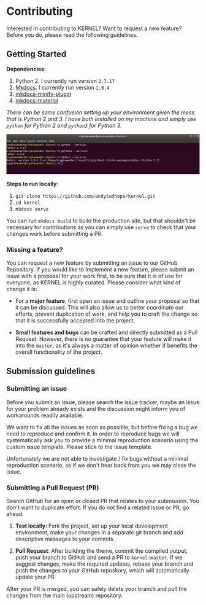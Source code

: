 # Contributing

Interested in contributing to KERNEL? Want to request a new feature?
Before you do, please read the following guidelines.

## Getting Started

**Dependencies**:

1. Python 2. I currently run version `2.7.17`
2. [Mkdocs](https://www.mkdocs.org/). I currently run version `1.0.4`
3. [mkdocs-minify-plugin](https://github.com/byrnereese/mkdocs-minify-plugin)
4. [mkdocs-material](https://github.com/squidfunk/mkdocs-material)

_There can be some confusion setting up your environment given the mess that is Python 2 and 3. I have both installed on my machine and simply use `python` for Python 2 and `python3` for Python 3._

![Kernel env setup](docs/assets/images/kernel-env.png)

**Steps to run locally**:

1. `git clone https://github.com/andytudhope/kernel.git`
2. `cd kernel`
3. `mkdocs serve`

You can run `mkdocs build` to build the production site, but that shouldn't be necessary for contributions as you can simply use `serve` to check that your changes work before submitting a PR.

### Missing a feature?

You can request a new feature by submitting an issue to our GitHub Repository.
If you would like to implement a new feature, please submit an issue with a
proposal for your work first, to be sure that it is of use for everyone, as
KERNEL is highly curated. Please consider what kind of
change it is:

* For a **major feature**, first open an issue and outline your proposal so
  that it can be discussed. This will also allow us to better coordinate our
  efforts, prevent duplication of work, and help you to craft the change so
  that it is successfully accepted into the project.

* **Small features and bugs** can be crafted and directly submitted as a Pull
  Request. However, there is no guarantee that your feature will make it into
  the `master`, as it's always a matter of opinion whether if benefits the
  overall functionality of the project.

## Submission guidelines

### Submitting an issue

Before you submit an issue, please search the issue tracker, maybe an issue for
your problem already exists and the discussion might inform you of workarounds
readily available.

We want to fix all the issues as soon as possible, but before fixing a bug we
need to reproduce and confirm it. In order to reproduce bugs we will
systematically ask you to provide a minimal reproduction scenario using the
custom issue template. Please stick to the issue template.

Unfortunately we are not able to investigate / fix bugs without a minimal
reproduction scenario, so if we don't hear back from you we may close the issue.

### Submitting a Pull Request (PR)

Search GitHub for an open or closed PR that relates to your submission. You
don't want to duplicate effort. If you do not find a related issue or PR,
go ahead.

1. **Test locally**: Fork the project, set up your local development environment,
  make your changes in a separate git branch and add descriptive messages to
  your commits.

2. **Pull Request**: After building the theme, commit the compiled output, push
  your branch to GitHub and send a PR to `kernel:master`. If we
  suggest changes, make the required updates, rebase your branch and push the
  changes to your GitHub repository, which will automatically update your PR.

After your PR is merged, you can safely delete your branch and pull the changes
from the main (upstream) repository.
